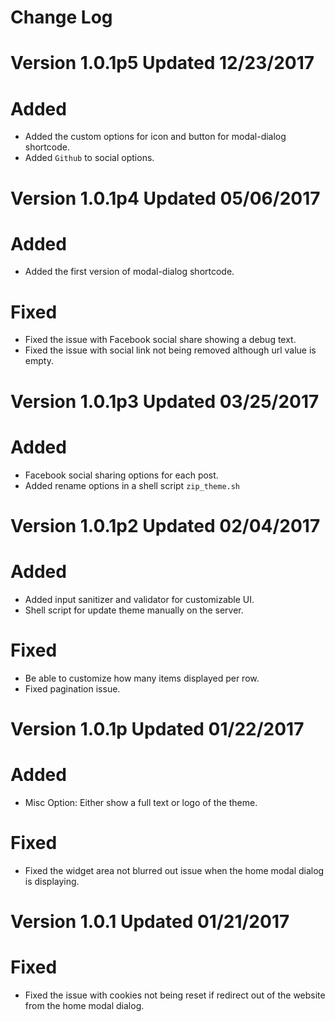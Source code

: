 Change Log
===

Version 1.0.1p5 Updated 12/23/2017
===

# Added
* Added the custom options for icon and button for modal-dialog shortcode.
* Added `Github` to social options.


Version 1.0.1p4 Updated 05/06/2017
===

# Added
* Added the first version of modal-dialog shortcode.


# Fixed
* Fixed the issue with Facebook social share showing a debug text.
* Fixed the issue with social link not being removed although url value is empty.


Version 1.0.1p3 Updated 03/25/2017
===

# Added
* Facebook social sharing options for each post.
* Added rename options in a shell script `zip_theme.sh`

Version 1.0.1p2 Updated 02/04/2017
===

# Added
* Added input sanitizer and validator for customizable UI.
* Shell script for update theme manually on the server.

# Fixed
* Be able to customize how many items displayed per row.
* Fixed pagination issue.


Version 1.0.1p Updated 01/22/2017
===
# Added
* Misc Option: Either show a full text or logo of the theme.

# Fixed
* Fixed the widget area not blurred out issue when the home modal dialog is displaying.


Version 1.0.1 Updated 01/21/2017
===
# Fixed
* Fixed the issue with cookies not being reset if redirect out of the website from the home modal dialog.
